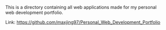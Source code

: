 This is a directory containing all web applications made for my personal web development portfolio.

Link:
https://github.com/maxjing97/Personal_Web_Development_Portfolio
